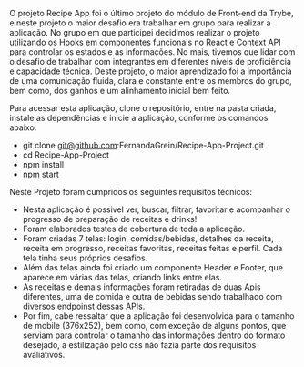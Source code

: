 O projeto Recipe App foi o último projeto do módulo de Front-end da Trybe, e neste projeto o maior 
desafio era trabalhar em grupo para realizar a aplicação. No grupo em que participei decidimos realizar o projeto utilizando os Hooks em componentes funcionais no React e Context API para controlar os estados e as informações. No mais, tivemos que lidar com o desafio de trabalhar com integrantes em diferentes níveis de proficiência e capacidade técnica. 
Deste projeto, o maior aprendizado foi a importância de uma comunicação fluida, clara e constante entre os membros do grupo, bem como, dos ganhos e um alinhamento inicial bem feito.

Para acessar esta aplicação, clone o repositório, entre na pasta criada, instale as dependências e inicie a aplicação, conforme os comandos abaixo: 
 - git clone git@github.com:FernandaGrein/Recipe-App-Project.git
 - cd Recipe-App-Project
 - npm install 
 - npm start

Neste Projeto foram cumpridos os seguintes requisitos técnicos: 
 - Nesta aplicação é possivel ver, buscar, filtrar, favoritar e acompanhar o progresso de preparação de receitas e drinks!
 - Foram elaborados testes de cobertura de toda a aplicação.
 - Foram criadas 7 telas: login, comidas/bebidas, detalhes da receita, receita em progresso, receitas favoritas, receitas feitas e perfil. Cada tela tinha seus próprios desafios.
 - Além das telas ainda foi criado um componente Header e Footer, que aparece em várias das telas, criando links entre elas.
 - As receitas e demais informações foram retiradas de duas Apis diferentes, uma de comida e outra de bebidas sendo trabalhado com diversos endpoinst dessas APIs.
 - Por fim, cabe ressaltar que a aplicação foi desenvolvida para o tamanho de mobile (376x252), bem como, com exceção de alguns pontos, que serviam para controlar o tamanho das informações dentro do formato desejado, a estilização pelo css não fazia parte dos requisitos avaliativos. 
 
